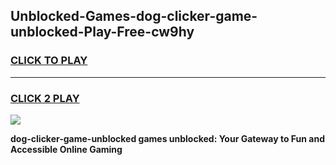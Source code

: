 
## Unblocked-Games-dog-clicker-game-unblocked-Play-Free-cw9hy
<h3>
<a href="https://premium76.site?title=dog-clicker-game-unblocked&ref=22A">CLICK TO PLAY</a></h3>
<hr>

<h3>
<a href="https://premium76.site?title=dog-clicker-game-unblocked&ref=22A">CLICK 2 PLAY</a>
  
</h3>

<a href="https://premium76.site?title=dog-clicker-game-unblocked&ref=22A"><img src="https://clearcache.store/games.png"></a>


**dog-clicker-game-unblocked games unblocked: Your Gateway to Fun and Accessible Online Gaming**
